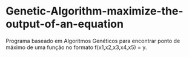 # Genetic-Algorithm-maximize-the-output-of-an-equation
Programa baseado em Algoritmos Genéticos para encontrar ponto de máximo de uma função no formato f(x1,x2,x3,x4,x5) = y.
